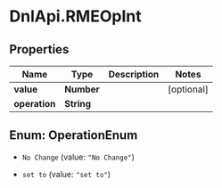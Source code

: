 # DnlApi.RMEOpInt

## Properties
Name | Type | Description | Notes
------------ | ------------- | ------------- | -------------
**value** | **Number** |  | [optional] 
**operation** | **String** |  | 


<a name="OperationEnum"></a>
## Enum: OperationEnum


* `No Change` (value: `"No Change"`)

* `set to` (value: `"set to"`)




